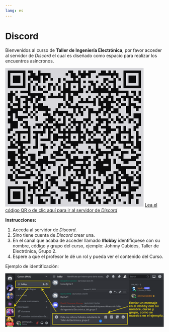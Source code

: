 ```yaml
---
lang: es
---
```


# Discord

Bienvenidos al curso de **Taller de Ingeniería Electrónica**, por favor
acceder al servidor de _Discord_ el cual es diseñado como espacio para
realizar los encuentros asíncronos.

![QR servidor de Discord](img/main/qrcode_liascript-github-io.svg)
[Lea el código QR o de clic aquí para ir al servidor de _Discord_](https://liascript.github.io/course/?https://raw.githubusercontent.com/johnnycubides/taller-ing-electronical-UNAL/main/README.md#1)

**Instrucciones:**

1. Acceda al servidor de _Discord_.
2. Sino tiene cuenta de _Discord_ crear una.
3. En el canal que acaba de acceder llamado **#lobby** identifíquese con su
   nombre, código y grupo del curso, ejemplo: Johnny Cubides, Taller de
   Electrónica, Grupo 2.
4. Espere a que el profesor le dé un rol y pueda ver el contenido del Curso.

Ejemplo de identificación:

![discord ejemplo](img/main/discord-ejemplo.png)
